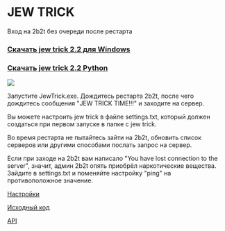 # JEW TRICK

Вход на 2b2t без очереди после рестарта

### [Скачать jew trick 2.2 для Windows](https://github.com/ZimnyCat/jewtrick-client/releases/download/2.2/jewtrick.exe)
### [Скачать jew trick 2.2 Python](https://github.com/ZimnyCat/jewtrick-client/releases/download/2.2/jewtrick-py.zip)
![](https://img.shields.io/github/downloads/ZimnyCat/jewtrick-client/total?style=flat-square)

Запустите JewTrick.exe. Дождитесь рестарта 2b2t, после чего дождитесь сообщения "JEW TRICK TIME!!!" и заходите на сервер.

Вы можете настроить jew trick в файле settings.txt, который должен создаться при первом запуске в папке с jew trick.

Во время рестарта не пытайтесь зайти на 2b2t, обновить список серверов или другими способами послать запрос на сервер.

Если при заходе на 2b2t вам написало "You have lost connection to the server", значит, админ 2b2t опять приобрёл наркотические вещества.
Зайдите в settings.txt и поменяйте настройку "ping" на противоположное значение.

[Настройки](https://jewtrick.xyz/settings)

[Исходный код](https://github.com/ZimnyCat/jewtrick-client)

[API](http://server.jewtrick.xyz/)
